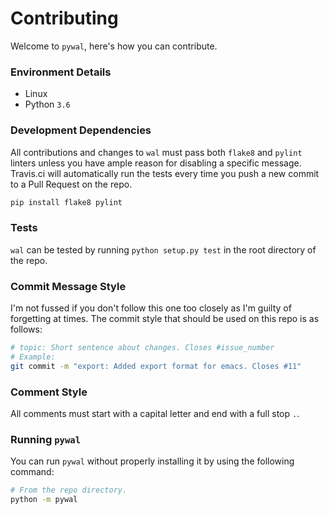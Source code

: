 # Contributing

Welcome to `pywal`, here's how you can contribute.


### Environment Details

- Linux
- Python `3.6`


### Development Dependencies

All contributions and changes to `wal` must pass both `flake8` and `pylint` linters unless you have ample reason for disabling a specific message. Travis.ci will automatically run the tests every time you push a new commit to a Pull Request on the repo.

```py
pip install flake8 pylint
```


### Tests

`wal` can be tested by running `python setup.py test` in the root directory of the repo.


### Commit Message Style

I'm not fussed if you don't follow this one too closely as I'm guilty of forgetting at times. The commit style that should be used on this repo is as follows:

```sh
# topic: Short sentence about changes. Closes #issue_number
# Example:
git commit -m "export: Added export format for emacs. Closes #11"
```


### Comment Style

All comments must start with a capital letter and end with a full stop `.`.


### Running `pywal`

You can run `pywal` without properly installing it by using the following command:

```sh
# From the repo directory.
python -m pywal
```

